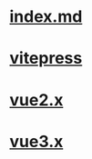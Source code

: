 # [index.md](index.md)

# [vitepress](vitepress/index.md)

# [vue2.x](vue2.x/index.md)

# [vue3.x](vue3.x/index.md)

